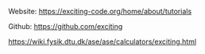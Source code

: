 Website: https://exciting-code.org/home/about/tutorials

Github: https://github.com/exciting

https://wiki.fysik.dtu.dk/ase/ase/calculators/exciting.html
